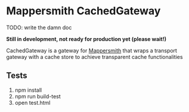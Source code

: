 # Mappersmith CachedGateway

TODO: write the damn doc

**Still in development, not ready for production yet (please wait!)**

CachedGateway is a gateway for [Mappersmith](https://github.com/tulios/mappersmith) that wraps a transport gateway with a cache store to achieve transparent cache functionalities

## Tests

1. npm install
2. npm run build-test
3. open test.html
